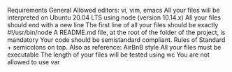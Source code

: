 Requirements General Allowed editors: vi, vim, emacs All your files will be interpreted on Ubuntu 20.04 LTS using node (version 10.14.x) All your files should end with a new line The first line of all your files should be exactly #!/usr/bin/node A README.md file, at the root of the folder of the project, is mandatory Your code should be semistandard compliant. Rules of Standard + semicolons on top. Also as reference: AirBnB style All your files must be executable The length of your files will be tested using wc You are not allowed to use var
